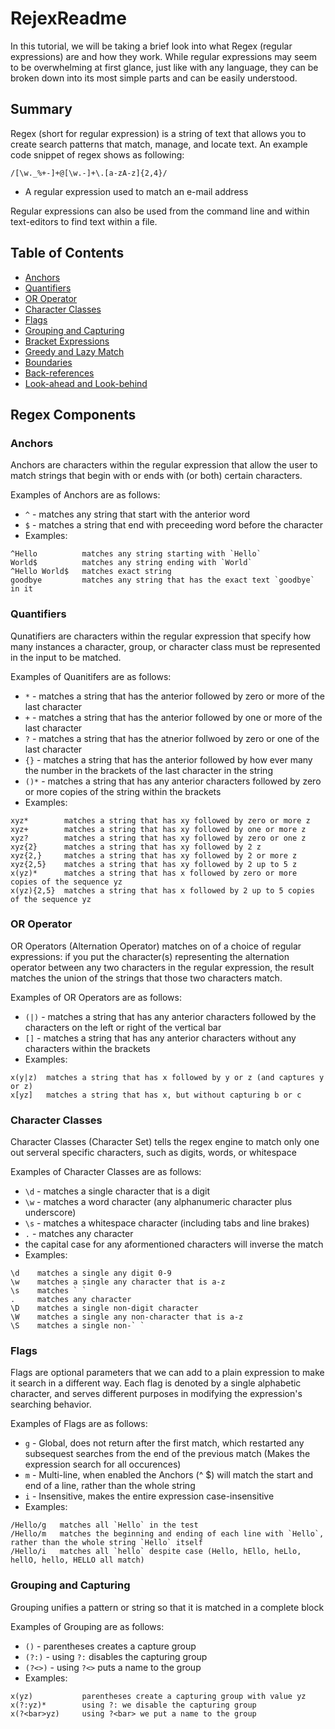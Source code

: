 # RejexReadme

In this tutorial, we will be taking a brief look into what Regex (regular expressions) are and how they work. While regular expressions may seem to be overwhelming at first glance,
just like with any language, they can be broken down into its most simple parts and can be easily understood.

## Summary

Regex (short for regular expression) is a string of text that allows you to create search patterns that match, manage, and locate text. An example code snippet of regex shows as following:
```
/[\w._%+-]+@[\w.-]+\.[a-zA-z]{2,4}/
```
* A regular expression used to match an e-mail address

Regular expressions can also be used from the command line and within text-editors to find text within a file. 

## Table of Contents

- [Anchors](#anchors)
- [Quantifiers](#quantifiers)
- [OR Operator](#or-operator)
- [Character Classes](#character-classes)
- [Flags](#flags)
- [Grouping and Capturing](#grouping-and-capturing)
- [Bracket Expressions](#bracket-expressions)
- [Greedy and Lazy Match](#greedy-and-lazy-match)
- [Boundaries](#boundaries)
- [Back-references](#back-references)
- [Look-ahead and Look-behind](#look-ahead-and-look-behind)

## Regex Components

### Anchors
Anchors are characters within the regular expression that allow the user to match strings that begin with or ends with (or both) certain characters. 

Examples of Anchors are as follows:

* `^` - matches any string that start with the anterior word
* `$` - matches a string that end with preceeding word before the character
* Examples:
```
^Hello          matches any string starting with `Hello`
World$          matches any string ending with `World`
^Hello World$   matches exact string
goodbye         matches any string that has the exact text `goodbye` in it
```

### Quantifiers
Qunatifiers are characters within the regular expression that specify how many instances a character, group, or character class must be represented in the input to be matched.

Examples of Quanitifers are as follows:

* `*` - matches a string that has the anterior followed by zero or more of the last character
* `+` - matches a string that has the anterior followed by one or more of the last character
* `?` - matches a string that has the atnerior follwoed by zero or one of the last character
* `{}` -  matches a string that has the anterior followed by how ever many the number in the brackets of the last character in the string
* `()*` - matches a string that has any anterior characters followed by zero or more copies of the string within the brackets
* Examples:
```
xyz*        matches a string that has xy followed by zero or more z
xyz+        matches a string that has xy followed by one or more z
xyz?        matches a string that has xy followed by zero or one z
xyz{2}      matches a string that has xy followed by 2 z
xyz{2,}     matches a string that has xy followed by 2 or more z
xyz{2,5}    matches a string that has xy followed by 2 up to 5 z
x(yz)*      matches a string that has x followed by zero or more copies of the sequence yz
x(yz){2,5}  matches a string that has x followed by 2 up to 5 copies of the sequence yz
```

### OR Operator
OR Operators (Alternation Operator) matches on of a choice of regular expressions: if you put the character(s) representing the alternation operator between any two characters in the regular expression, the result matches the union of the strings that those two characters match.

Examples of OR Operators are as follows:

* `(|)` - matches a string that has any anterior characters followed by the characters on the left or right of the vertical bar
* `[]` - matches a string that has any anterior characters without any characters within the brackets
* Examples: 
```
x(y|z)  matches a string that has x followed by y or z (and captures y or z)
x[yz]   matches a string that has x, but without capturing b or c
```

### Character Classes
Character Classes (Character Set) tells the regex engine to match only one out serveral specific characters, such as digits, words, or whitespace

Examples of Character Classes are as follows:

* `\d` - matches a single character that is a digit
* `\w` - matches a word character (any alphanumeric character plus underscore)
* `\s` - matches a whitespace character (including tabs and line brakes)
* `.` - matches any character
* the capital case for any aformentioned characters will inverse the match
* Examples:
```
\d    matches a single any digit 0-9
\w    matches a single any character that is a-z
\s    matches ` `
.     matches any character
\D    matches a single non-digit character
\W    matches a single any non-character that is a-z
\S    matches a single non-` `
```

### Flags
Flags are optional parameters that we can add to a plain expression to make it search in a different way. Each flag is denoted by a single alphabetic character, and serves different purposes in modifying the expression's searching behavior.

Examples of Flags are as follows:
* `g` - Global, does not return after the first match, which restarted any subsequest searches from the end of the previous match (Makes the expression search for all occurences)
* `m` - Multi-line, when enabled the Anchors (^ $) will match the start and end of a line, rather than the whole string
* `i` - Insensitive, makes the entire expression case-insensitive
* Examples:
```
/Hello/g   matches all `Hello` in the test
/Hello/m   matches the beginning and ending of each line with `Hello`, rather than the whole string `Hello` itself
/Hello/i   matches all `hello` despite case (Hello, hEllo, heLlo, hellO, hello, HELLO all match)
```

### Grouping and Capturing
Grouping unifies a pattern or string so that it is matched in a complete block

Examples of Grouping are as follows:
* `()` - parentheses creates a capture group
* `(?:)` - using `?:` disables the capturing group
* `(?<>)` - using `?<>` puts a name to the group
* Examples:
```
x(yz)           parentheses create a capturing group with value yz
x(?:yz)*        using ?: we disable the capturing group
x(?<bar>yz)     using ?<bar> we put a name to the group
```
